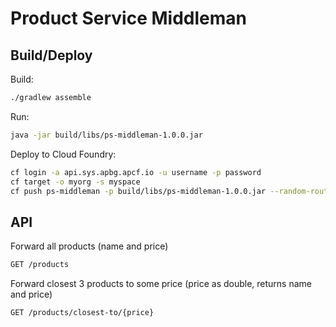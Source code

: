 # Product Service Middleman

## Build/Deploy

Build:

```bash
./gradlew assemble
```
 
Run:

```bash
java -jar build/libs/ps-middleman-1.0.0.jar
```
 
Deploy to Cloud Foundry:

```bash
cf login -a api.sys.apbg.apcf.io -u username -p password
cf target -o myorg -s myspace
cf push ps-middleman -p build/libs/ps-middleman-1.0.0.jar --random-route
```

## API

Forward all products (name and price)
```bash
GET /products
```

Forward closest 3 products to some price (price as double, returns name and price)
```bash
GET /products/closest-to/{price}
```
